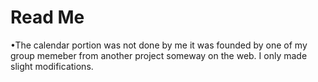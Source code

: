 # Read Me
•The calendar portion was not done by me it was founded by one of my group memeber from another project someway on the web. I only made slight modifications.

